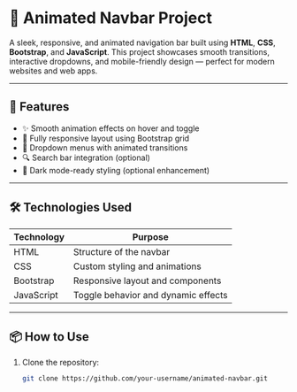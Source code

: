 # 🚀 Animated Navbar Project

A sleek, responsive, and animated navigation bar built using **HTML**, **CSS**, **Bootstrap**, and **JavaScript**. This project showcases smooth transitions, interactive dropdowns, and mobile-friendly design — perfect for modern websites and web apps.

---

## 🎯 Features

- ✨ Smooth animation effects on hover and toggle  
- 📱 Fully responsive layout using Bootstrap grid  
- 📂 Dropdown menus with animated transitions  
- 🔍 Search bar integration (optional)  
- 🌙 Dark mode-ready styling (optional enhancement)

---

## 🛠️ Technologies Used

| Technology | Purpose |
|------------|---------|
| HTML       | Structure of the navbar |
| CSS        | Custom styling and animations |
| Bootstrap  | Responsive layout and components |
| JavaScript | Toggle behavior and dynamic effects |

---


## 📦 How to Use

1. Clone the repository:
   ```bash
   git clone https://github.com/your-username/animated-navbar.git
